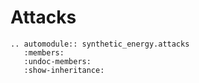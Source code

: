 # Attacks

```{eval-rst}
.. automodule:: synthetic_energy.attacks
   :members:
   :undoc-members:
   :show-inheritance: